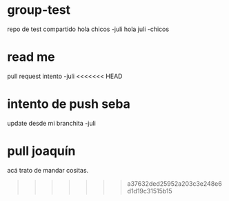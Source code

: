 # group-test
repo de test compartido
 hola chicos -juli
 hola juli -chicos
 
# read me
pull request intento -juli
<<<<<<< HEAD

intento de push seba
=======
update desde mi branchita -juli

# pull joaquín
acá trato de mandar cositas.
>>>>>>> a37632ded25952a203c3e248e6d1d19c31515b15
